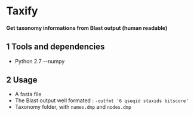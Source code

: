 # Taxify

#### Get taxonomy informations from Blast output (human readable)
## 1 Tools and dependencies
- Python 2.7
--numpy

## 2 Usage

- A fasta file   
- The Blast output well formated : `-outfmt '6 qseqid staxids bitscore'`   
- Taxonomy folder, with `names.dmp` and `nodes.dmp`   
